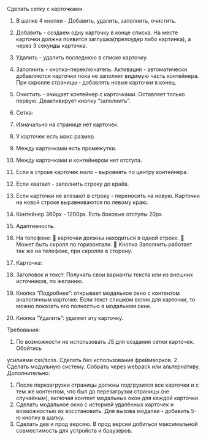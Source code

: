 Сделать сетку с карточками.
1. В шапке 4 кнопки - Добавить, удалить, заполнить, очистить.
2. Добавить - создаем одну карточку в конце списка. На месте карточки должна
появится заглушка(прелоудер либо картинка), а через 3 секунды карточка.
3. Удалить - удалить последнюю в списке карточку.
4. Заполнить - кнопка-переключатель. Активация - автоматически добавляются
карточки пока не заполнят видимую часть контейнера. При скролле страницы -
добавлять новые карточки в конец.
5. Очистить - очищает контейнер с карточками. Оставляет только первую.
Деактивирует кнопку “заполнить”.
6. Сетка:
1. Изначально на странице нет карточек.
2. У карточек есть макс размер.
3. Между карточками есть промежутки.
4. Между карточками и контейнером нет отступа.
5. Если в строке карточек мало - выровнять по центру контейнера.
6. Если хватает - заполнить строку до краёв.
7. Если карточки не влезают в строку - переносить на новую. Карточки на
новой строке выравниваются по левому краю.
8. Контейнер 360px - 1200px. Есть боковые отступы 20рх.
9. Адаптивность.
10. На телефоне:
 карточки должны находиться в одной строке.
 Может быть скролл по горизонтали.
 Кнопка Заполнить работает так же на телефоне, при скролле в
сторону.

7. Карточка:
1. Заголовок и текст. Получать свои варианты текста или из внешних
источников, по желанию.
2. Кнопка “Подробнее”: открывает модальное окно с контентом
аналогичным карточке. Если текст слишком велик для карточки, то
можно показать его полностью в модальном окне.
3. Кнопка “Удалить”: удаляет эту карточку.

Требования:
1. По возможности не использовать JS для создания сетки карточек. Обойтись

усилиями css/scss. ﻿Сделать без использования фреймворков.
2. Сделать модульную систему. Собрать через webpack или альтернативу.
Дополнительно:
1. После перезагрузки страницы должны подгрузится все карточки и с тем же
контентом, что был до перезагрузки страницы (не случайным), включая контент
модальных окон для каждой карточки.
2. Сделать модальное окно с историей удалённых карточек и возможностью их
восстановить. Для вызова модалки - добавить 5-ю кнопку в шапку.
3. Сделать дев и прод версию. В прод версии добиться максимальной
совместимость для устройств и браузеров.
